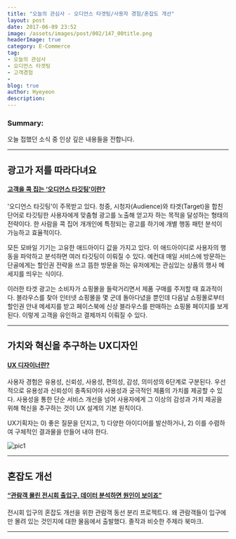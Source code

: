 ```yaml
---
title: "오늘의 관심사 - 오디언스 타겟팅/사용자 경험/혼잡도 개선"
layout: post
date: 2017-06-09 23:52
image: /assets/images/post/002/147_00title.png
headerImage: true
category: E-Commerce
tag:
- 오늘의 관심사
- 오디언스 타겟팅
- 고객경험
-
blog: true
author: Hyeyeon
description:
---
```


### Summary:

오늘 접했던 소식 중 인상 깊은 내용들을 전합니다.

---

## 광고가 저를 따라다녀요

#### [고객을 콕 집는 ‘오디언스 타깃팅’이란?](http://www.bloter.net/archives/276338)

'오디언스 타깃팅'이 주목받고 있다. 청중, 시청자(Audience)와 타겟(Target)을 합친 단어로 타깃팅한 사용자에게 맞춤형 광고를 노출해 얻고자 하는 목적을 달성하는 형태의 전략이다. 한 사람을 콕 집어 개개인에 특정되는 광고를 하기에 개별 행동 패턴 분석이 가능하고 효율적이다.

모든 모바일 기기는 고유한 애드아이디 값을 가지고 있다. 이 애드아이디로 사용자의 행동을 파악하고 분석하면 여러 타깃팅이 이뤄질 수 있다. 예컨대 매일 서비스에 방문하는 단골에게는 할인권 전략을 쓰고 뜸한 방문을 하는 유저에게는 관심있는 상품의 행사 메세지를 띄우는 식이다.

이러한 타겟 광고는 소비자가 쇼핑몰을 들락거리면서 제품 구매를 주저할 때 효과적이다. 블라우스를 찾아 인터넷 쇼핑몰을 몇 군데 돌아다녔을 뿐인데 다음날 쇼핑몰로부터 할인권 안내 메세지를 받고 페이스북에 신상 블라우스를 판매하는 쇼핑몰 페이지를 보게 된다. 이렇게 고객을 유인하고 결제까지 이뤄질 수 있다.

---

## 가치와 혁신을 추구하는 UX디자인

#### [UX 디자이너란?](http://blog.rightbrain.co.kr/?p=7861)

사용자 경험은 유용성, 신뢰성, 사용성, 편의성, 감성, 의미성의 6단계로 구분된다. 우선적으로 유용성과 신뢰성이 충족되어야 사용성과 궁극적인 제품의 가치를 제공할 수 있다. 사용성을 통한 단순 서비스 개선을 넘어 사용자에게 그 이상의 감성과 가치 제공을 위해 혁신을 추구하는 것이 UX 설계의 기본 원칙이다.

UX기획자는 0) 좋은 질문을 던지고, 1) 다양한 아이디어를 발산하거나, 2) 이를 수렴하여 구체적인 결과물을 만들어 내야 한다.

![pic1](http://blog.rightbrain.co.kr/CMS1/wp-content/uploads/2017/05/jy01.jpg)

---

## 혼잡도 개선

#### [“관람객 몰린 전시회 출입구, 데이터 분석하면 원인이 보이죠”](http://www.bloter.net/archives/276797)

전시회 입구의 혼잡도 개선을 위한 관람객 동선 분리 프로젝트다. 왜 관람객들이 입구에만 몰려 있는 것인지에 대한 물음에서 출발했다. 졸작과 비슷한 주제라 북마크.

---
